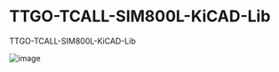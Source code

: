 # TTGO-TCALL-SIM800L-KiCAD-Lib
TTGO-TCALL-SIM800L-KiCAD-Lib

![image](https://user-images.githubusercontent.com/28555587/94235241-dd9c3c80-ff28-11ea-89d0-80ac7eeb3345.png)
